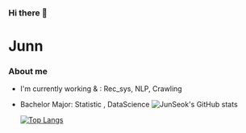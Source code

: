 ### Hi there 👋

<!--
**forestinblue/forestinblue** is a ✨ _special_ ✨ repository because its `README.md` (this file) appears on your GitHub profile.

Here are some ideas to get you started:

- 🔭 I’m currently working on ...
- 🌱 I’m currently learning ...
- 👯 I’m looking to collaborate on ...
- 🤔 I’m looking for help with ...
- 💬 Ask me about ...
- 📫 How to reach me: ...
- 😄 Pronouns: ...
- ⚡ Fun fact: ...
-->
Junn
===
### About me 
* I'm currently working & : Rec_sys, NLP, Crawling
* Bachelor Major: Statistic , DataScience
![JunSeok's GitHub stats](https://github-readme-stats.vercel.app/api?username=forestinblue)

  [![Top Langs](https://github-readme-stats.vercel.app/api/top-langs/?username=forestinblue&layout=compact)](https://github.com/forestinblue/github-readme-stats)

